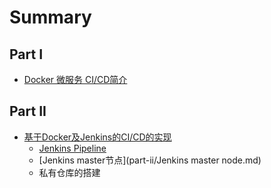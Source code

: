 # Summary

## Part I

* [Docker 微服务 CI/CD简介](README.md)

## Part II

* [基于Docker及Jenkins的CI/CD的实现](part-ii/ji-yu-docker-ji-jenkins-de-ci-cd-de-shi-xian.md)
  * [Jenkins Pipeline](part-ii/jenkins-pipeline.md)
  * [Jenkins master节点](part-ii/Jenkins master node.md)
  * 私有仓库的搭建

